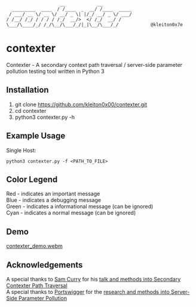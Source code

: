 ```
                    __            __           
  _________  ____  / /____  _  __/ /____  _____       
 / ___/ __ \/ __ \/ __/ _ \| |/_/ __/ _ \/ ___/
/ /__/ /_/ / / / / /_/  __/>  </ /_/  __/ /    
\___/\____/_/ /_/\__/\___/_/|_|\__/\___/_/            @kleiton0x7e     
```

# contexter
Contexter - A secondary context path traversal / server-side parameter pollution testing tool written in Python 3 

## Installation

1) git clone https://github.com/kleiton0x00/contexter.git
2) cd contexter
3) python3 contexter.py -h

## Example Usage

Single Host:
```
python3 contexter.py -f <PATH_TO_FILE>
```
## Color Legend

Red - indicates an important message  
Blue - indicates a debugging message  
Green - indicates a informational message (can be ignored)  
Cyan - indicates a normal message (can be ignored)  

## Demo
[contexter_demo.webm](https://github.com/user-attachments/assets/5ecebb5d-c38b-4b8d-bb87-db55a4e9eed0)

## Acknowledgements

A special thanks to [Sam Curry](https://skeletonscribe.net/) for his [talk and methods into Secondary Contexter Path Traversal](https://www.youtube.com/watch?v=hWmXEAi9z5w)  
A special thanks to [Portswigger](https://portswigger.net) for the [research and methods into Server-Side Parameter Pollution](https://portswigger.net/web-security/api-testing/server-side-parameter-pollution)
